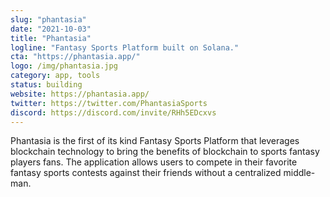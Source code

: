 ```yaml
---
slug: "phantasia"
date: "2021-10-03"
title: "Phantasia"
logline: "Fantasy Sports Platform built on Solana."
cta: "https://phantasia.app/"
logo: /img/phantasia.jpg
category: app, tools
status: building
website: https://phantasia.app/
twitter: https://twitter.com/PhantasiaSports
discord: https://discord.com/invite/RHh5EDcxvs
---
```


Phantasia is the first of its kind Fantasy Sports Platform that leverages blockchain technology to bring the benefits of blockchain to sports fantasy players fans. The application allows users to compete in their favorite fantasy sports contests against their friends without a centralized middle-man.

